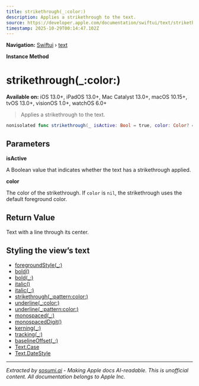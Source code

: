 ```yaml
---
title: strikethrough(_:color:)
description: Applies a strikethrough to the text.
source: https://developer.apple.com/documentation/swiftui/text/strikethrough(_:color:)
timestamp: 2025-10-29T00:14:47.102Z
---
```


**Navigation:** [Swiftui](/documentation/swiftui) › [text](/documentation/swiftui/text)

**Instance Method**

# strikethrough(_:color:)

**Available on:** iOS 13.0+, iPadOS 13.0+, Mac Catalyst 13.0+, macOS 10.15+, tvOS 13.0+, visionOS 1.0+, watchOS 6.0+

> Applies a strikethrough to the text.

```swift
nonisolated func strikethrough(_ isActive: Bool = true, color: Color? = nil) -> Text
```

## Parameters

**isActive**

A Boolean value that indicates whether the text has a strikethrough applied.



**color**

The color of the strikethrough. If `color` is `nil`, the strikethrough uses the default foreground color.



## Return Value

Text with a line through its center.

## Styling the view’s text

- [foregroundStyle(_:)](/documentation/swiftui/text/foregroundstyle(_:))
- [bold()](/documentation/swiftui/text/bold())
- [bold(_:)](/documentation/swiftui/text/bold(_:))
- [italic()](/documentation/swiftui/text/italic())
- [italic(_:)](/documentation/swiftui/text/italic(_:))
- [strikethrough(_:pattern:color:)](/documentation/swiftui/text/strikethrough(_:pattern:color:))
- [underline(_:color:)](/documentation/swiftui/text/underline(_:color:))
- [underline(_:pattern:color:)](/documentation/swiftui/text/underline(_:pattern:color:))
- [monospaced(_:)](/documentation/swiftui/text/monospaced(_:))
- [monospacedDigit()](/documentation/swiftui/text/monospaceddigit())
- [kerning(_:)](/documentation/swiftui/text/kerning(_:))
- [tracking(_:)](/documentation/swiftui/text/tracking(_:))
- [baselineOffset(_:)](/documentation/swiftui/text/baselineoffset(_:))
- [Text.Case](/documentation/swiftui/text/case)
- [Text.DateStyle](/documentation/swiftui/text/datestyle)

---

*Extracted by [sosumi.ai](https://sosumi.ai) - Making Apple docs AI-readable.*
*This is unofficial content. All documentation belongs to Apple Inc.*
